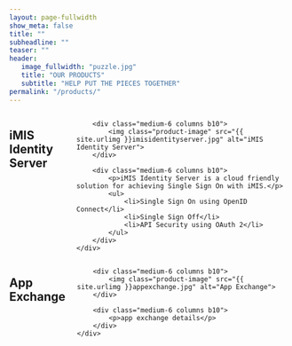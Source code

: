 ```yaml
---
layout: page-fullwidth
show_meta: false
title: ""
subheadline: ""
teaser: ""
header:
   image_fullwidth: "puzzle.jpg"
   title: "OUR PRODUCTS"
   subtitle: "HELP PUT THE PIECES TOGETHER"
permalink: "/products/"
---
```


<!--
<div class="full-width full-width-even">
    <div class="content">
        <div class="row">
            <div class="large-12 columns">
                iMIS Identity Server
            </div>
        </div>
    </div>
</div>

<div class="full-width full-width-odd">
    <div class="content">
        <div class="row">
            <div class="large-12 columns">
                App Exchange
            </div>
        </div>
    </div>
</div>
-->

<div class="row t60">
    <div class="medium-12 columns b10">
        <h2 class="product-title">iMIS Identity Server</h2>

        <div class="medium-6 columns b10">
            <img class="product-image" src="{{ site.urlimg }}imisidentityserver.jpg" alt="iMIS Identity Server">
        </div>

        <div class="medium-6 columns b10">
            <p>iMIS Identity Server is a cloud friendly solution for achieving Single Sign On with iMIS.</p>
            <ul>
                <li>Single Sign On using OpenID Connect</li>
                <li>Single Sign Off</li>
                <li>API Security using OAuth 2</li>
            </ul>
        </div>
    </div>
</div>

<div class="row t60">
    <div class="medium-12 columns b10">
        <h2 class="product-title">App Exchange</h2>

        <div class="medium-6 columns b10">
            <img class="product-image" src="{{ site.urlimg }}appexchange.jpg" alt="App Exchange">
        </div>

        <div class="medium-6 columns b10">
            <p>app exchange details</p>
        </div>
    </div>
</div>




